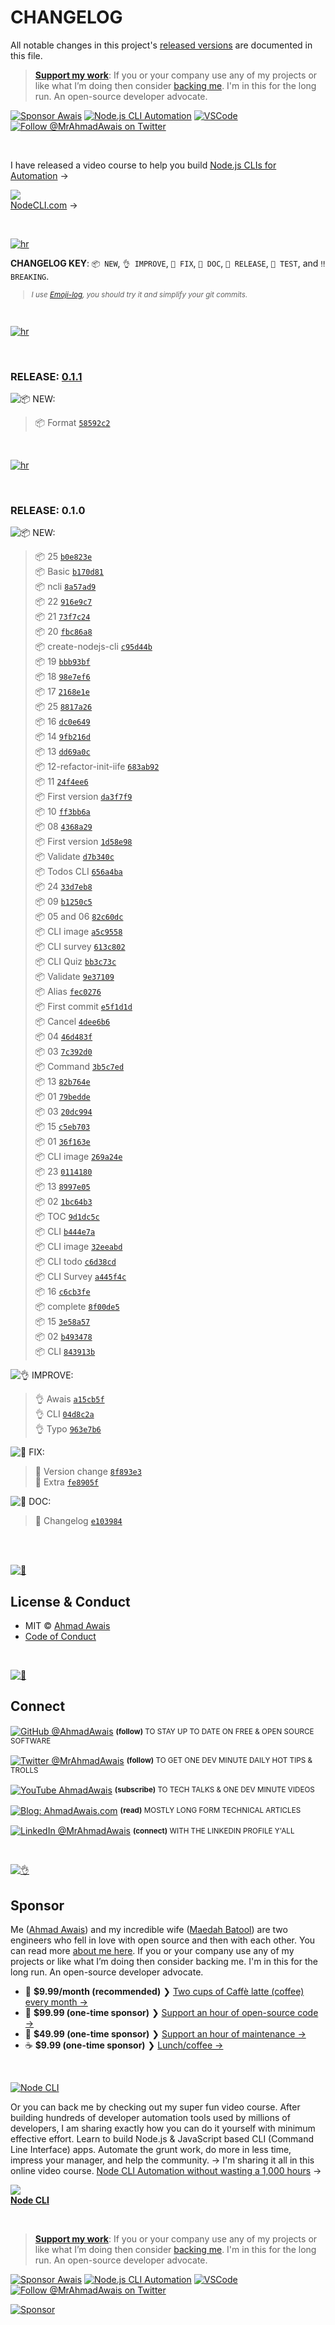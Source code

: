 # CHANGELOG

All notable changes in this project's [released versions](../../releases) are documented in this file.

> [**Support my work**][sponsor]: If you or your company use any of my projects or like what I’m doing then consider [backing me][sponsor]. I'm in this for the long run. An open-source developer advocate.

[![Sponsor Awais](https://img.shields.io/badge/-Sponsor%20Awais%20%E2%86%92-gray.svg?colorA=6A788D&colorB=6A788D&style=flat)](https://github.com/AhmadAwais/sponsor/?utm_source=FOSS) [![Node.js CLI Automation](https://img.shields.io/badge/-NodeCLI.com%20%E2%86%92-gray.svg?colorA=6A788D&colorB=6A788D&style=flat)](https://NodeCLI.com/?utm_source=FOSS)
[![VSCode](https://img.shields.io/badge/-VSCode.pro%20%E2%86%92-gray.svg?colorA=6A788D&colorB=6A788D&style=flat)](https://VSCode.pro/?utm_source=GitHubFOSS)
[![Follow @MrAhmadAwais on Twitter](https://img.shields.io/twitter/follow/mrahmadawais.svg?style=social&label=Follow%20@MrAhmadAwais)](https://twitter.com/mrahmadawais/)

<br>

I have released a video course to help you build <a href="https://NodeCLI.com/?utm_source=FOSS" target="_blank">Node.js CLIs for Automation</a> →</p>

<a href="https://NodeCLI.com/?utm_source=FOSS" target="_blank"><img src="https://raw.githubusercontent.com/ahmadawais/stuff/master/nodecli/featured.jpg" /><br>NodeCLI.com</a> →

<br>

[![hr](https://raw.githubusercontent.com/ahmadawais/stuff/master/images/git/hr.png)](/)

**CHANGELOG KEY**: `📦 NEW`, `👌 IMPROVE`, `🐛 FIX`, `📖 DOC`, `🚀 RELEASE`, `🤖 TEST`, and `‼️ BREAKING`.

<small>

> _I use [Emoji-log](https://github.com/ahmadawais/Emoji-Log), you should try it and simplify your git commits._

</small>

<br>

[![hr](https://raw.githubusercontent.com/ahmadawais/stuff/master/images/git/hr.png)](/)

<br>

### RELEASE: [0.1.1](https://github.com/ahmadawais/node-cli-tips-tricks/compare/0.1.0...0.1.1)

![📦 NEW:](https://img.shields.io/badge/-NEW-gray.svg?colorB=3778FF)

> 📦 Format [`58592c2`](https://github.com/ahmadawais/node-cli-tips-tricks/commit/58592c275fdb04b93cd8495bba1d40338d32cb64) <br>

<br>

[![hr](https://raw.githubusercontent.com/ahmadawais/stuff/master/images/git/hr.png)](/)

<br>

### RELEASE: 0.1.0

![📦 NEW:](https://img.shields.io/badge/-NEW-gray.svg?colorB=3778FF)

> 📦 25 [`b0e823e`](https://github.com/ahmadawais/node-cli-tips-tricks/commit/b0e823ee4ab1447c82abc060851a613fd79c9450) <br>
> 📦 Basic [`b170d81`](https://github.com/ahmadawais/node-cli-tips-tricks/commit/b170d81877606f39d242e69652f58afba69ceb86) <br>
> 📦 ncli [`8a57ad9`](https://github.com/ahmadawais/node-cli-tips-tricks/commit/8a57ad91dfe7621345fd15d39edfa1f580aa59e1) <br>
> 📦 22 [`916e9c7`](https://github.com/ahmadawais/node-cli-tips-tricks/commit/916e9c7604c2c10c22da42f3710c19cd4bc9440f) <br>
> 📦 21 [`73f7c24`](https://github.com/ahmadawais/node-cli-tips-tricks/commit/73f7c248b8a461e39c11d99cc1479d1ec1a6fc6e) <br>
> 📦 20 [`fbc86a8`](https://github.com/ahmadawais/node-cli-tips-tricks/commit/fbc86a88c1f707e2f9447d4e15491c38e74e99a4) <br>
> 📦 create-nodejs-cli [`c95d44b`](https://github.com/ahmadawais/node-cli-tips-tricks/commit/c95d44b47c444c05c07a75741dc36dc129516851) <br>
> 📦 19 [`bbb93bf`](https://github.com/ahmadawais/node-cli-tips-tricks/commit/bbb93bf969ee1adf134421ac1bcc46de796b920b) <br>
> 📦 18 [`98e7ef6`](https://github.com/ahmadawais/node-cli-tips-tricks/commit/98e7ef6f43097e24e392e9b9303b976268d80e71) <br>
> 📦 17 [`2168e1e`](https://github.com/ahmadawais/node-cli-tips-tricks/commit/2168e1e5909fc4c38d050cbe320f3cb08bfa7ce1) <br>
> 📦 25 [`8817a26`](https://github.com/ahmadawais/node-cli-tips-tricks/commit/8817a263ae555699f3068337de8a17b1c25e6f18) <br>
> 📦 16 [`dc0e649`](https://github.com/ahmadawais/node-cli-tips-tricks/commit/dc0e649169f58b0c6a438a28eb12500f59d8e0ae) <br>
> 📦 14 [`9fb216d`](https://github.com/ahmadawais/node-cli-tips-tricks/commit/9fb216de6e4ffb38bfe5dd62632ad8a8acf6414e) <br>
> 📦 13 [`dd69a0c`](https://github.com/ahmadawais/node-cli-tips-tricks/commit/dd69a0cb8740b6a86577060c389b59f3c66bcef5) <br>
> 📦 12-refactor-init-iife [`683ab92`](https://github.com/ahmadawais/node-cli-tips-tricks/commit/683ab925255d7cb8bf88515be899dd1dbac22549) <br>
> 📦 11 [`24f4ee6`](https://github.com/ahmadawais/node-cli-tips-tricks/commit/24f4ee697eac73ae0802742f926dbf5ee6877da1) <br>
> 📦 First version [`da3f7f9`](https://github.com/ahmadawais/node-cli-tips-tricks/commit/da3f7f9fcf77a3267884ae8890da4a59e0fe2abc) <br>
> 📦 10 [`ff3bb6a`](https://github.com/ahmadawais/node-cli-tips-tricks/commit/ff3bb6a56063dea9e338c74179a3595594049f97) <br>
> 📦 08 [`4368a29`](https://github.com/ahmadawais/node-cli-tips-tricks/commit/4368a294debe41091ed77a1afb061f1f743a443d) <br>
> 📦 First version [`1d58e98`](https://github.com/ahmadawais/node-cli-tips-tricks/commit/1d58e9847276409cd9cb23cba0836e625ff23df4) <br>
> 📦 Validate [`d7b340c`](https://github.com/ahmadawais/node-cli-tips-tricks/commit/d7b340c6950b78cb4bcfc725827691cf114d0b14) <br>
> 📦 Todos CLI [`656a4ba`](https://github.com/ahmadawais/node-cli-tips-tricks/commit/656a4ba059c38592a8734e67832b55b27422feee) <br>
> 📦 24 [`33d7eb8`](https://github.com/ahmadawais/node-cli-tips-tricks/commit/33d7eb82304be9ddd3e81fc328fde894e141f9c4) <br>
> 📦 09 [`b1250c5`](https://github.com/ahmadawais/node-cli-tips-tricks/commit/b1250c532bcee411e32d4401f9f54018743cf621) <br>
> 📦 05 and 06 [`82c60dc`](https://github.com/ahmadawais/node-cli-tips-tricks/commit/82c60dc89629c3fe0c9f364b731020671645e651) <br>
> 📦 CLI image [`a5c9558`](https://github.com/ahmadawais/node-cli-tips-tricks/commit/a5c9558ffbbc77d684be0eecd91a1e7084ecbf1f) <br>
> 📦 CLI survey [`613c802`](https://github.com/ahmadawais/node-cli-tips-tricks/commit/613c80281c6dd1743dd580913f2756f2f99b8e18) <br>
> 📦 CLI Quiz [`bb3c73c`](https://github.com/ahmadawais/node-cli-tips-tricks/commit/bb3c73c35fe841579d168eaf61a813033d60daf1) <br>
> 📦 Validate [`9e37109`](https://github.com/ahmadawais/node-cli-tips-tricks/commit/9e3710976e670609d64f6d05ac18b9430e0aaf7a) <br>
> 📦 Alias [`fec0276`](https://github.com/ahmadawais/node-cli-tips-tricks/commit/fec0276d56949a4b0e660092012253f5af5f43ba) <br>
> 📦 First commit [`e5f1d1d`](https://github.com/ahmadawais/node-cli-tips-tricks/commit/e5f1d1d4b14107bcce621cb5278ad9fa55ba1632) <br>
> 📦 Cancel [`4dee6b6`](https://github.com/ahmadawais/node-cli-tips-tricks/commit/4dee6b6dbbe9b761af3255949e4ee98b3dea7994) <br>
> 📦 04 [`46d483f`](https://github.com/ahmadawais/node-cli-tips-tricks/commit/46d483fd5578ddcf0765fbbea6246df0d89c8213) <br>
> 📦 03 [`7c392d0`](https://github.com/ahmadawais/node-cli-tips-tricks/commit/7c392d0605502274a099262e4d9a31e68060d339) <br>
> 📦 Command [`3b5c7ed`](https://github.com/ahmadawais/node-cli-tips-tricks/commit/3b5c7ed0447b2ea913ec3932a8fc093f40d87ede) <br>
> 📦 13 [`82b764e`](https://github.com/ahmadawais/node-cli-tips-tricks/commit/82b764ea5f40e3a16f592a412c6e22688dc19974) <br>
> 📦 01 [`79bedde`](https://github.com/ahmadawais/node-cli-tips-tricks/commit/79bedde40633fd15d46b5a646179fd23872ca429) <br>
> 📦 03 [`20dc994`](https://github.com/ahmadawais/node-cli-tips-tricks/commit/20dc994f585b496f91c93df2cb3ddb6e02dc299b) <br>
> 📦 15 [`c5eb703`](https://github.com/ahmadawais/node-cli-tips-tricks/commit/c5eb70386807a5198fb6f32fca4574abecdac068) <br>
> 📦 01 [`36f163e`](https://github.com/ahmadawais/node-cli-tips-tricks/commit/36f163eb26fe4c8dfdf0a715575e4f52e3a5f6cd) <br>
> 📦 CLI image [`269a24e`](https://github.com/ahmadawais/node-cli-tips-tricks/commit/269a24e8181b888db994fa41ceccad16f62135e5) <br>
> 📦 23 [`0114180`](https://github.com/ahmadawais/node-cli-tips-tricks/commit/0114180b77fc963c6543901b4e5e2d38968d9ff8) <br>
> 📦 13 [`8997e05`](https://github.com/ahmadawais/node-cli-tips-tricks/commit/8997e05faca8138b371e3133bc6ccd70b80cdcf8) <br>
> 📦 02 [`1bc64b3`](https://github.com/ahmadawais/node-cli-tips-tricks/commit/1bc64b314d4dfd002a925c56723d1d18756981ab) <br>
> 📦 TOC [`9d1dc5c`](https://github.com/ahmadawais/node-cli-tips-tricks/commit/9d1dc5cbdce427395ef343ace716c696e71f1dd2) <br>
> 📦 CLI [`b444e7a`](https://github.com/ahmadawais/node-cli-tips-tricks/commit/b444e7a56759fd980f3babaa0fd37b28d63e64bf) <br>
> 📦 CLI image [`32eeabd`](https://github.com/ahmadawais/node-cli-tips-tricks/commit/32eeabdc3a81dd6cf413d346ded5124ae43916dd) <br>
> 📦 CLI todo [`c6d38cd`](https://github.com/ahmadawais/node-cli-tips-tricks/commit/c6d38cd1f768d104ef00deec618d2b67216beb4b) <br>
> 📦 CLI Survey [`a445f4c`](https://github.com/ahmadawais/node-cli-tips-tricks/commit/a445f4c853d305c7dbbc96b61a0c60bc5903a023) <br>
> 📦 16 [`c6cb3fe`](https://github.com/ahmadawais/node-cli-tips-tricks/commit/c6cb3fefed664ddd28d9d3df47b554904caf5241) <br>
> 📦 complete [`8f00de5`](https://github.com/ahmadawais/node-cli-tips-tricks/commit/8f00de5b21fd127a6629d53c08d3c6deae60d1fa) <br>
> 📦 15 [`3e58a57`](https://github.com/ahmadawais/node-cli-tips-tricks/commit/3e58a5747f434790f2d45cac534b39ca4b60f7c0) <br>
> 📦 02 [`b493478`](https://github.com/ahmadawais/node-cli-tips-tricks/commit/b493478007fd6fd3efc40bcde837e61a3b88ad49) <br>
> 📦 CLI [`843913b`](https://github.com/ahmadawais/node-cli-tips-tricks/commit/843913bf68a59ca7e6699085ef198a0e75a887a7) <br>

![👌 IMPROVE:](https://img.shields.io/badge/-IMPROVEMENT-gray.svg?colorB=39AA54)

> 👌 Awais [`a15cb5f`](https://github.com/ahmadawais/node-cli-tips-tricks/commit/a15cb5ffb94e18075848f85dd05bc28a6423cf24) <br>
> 👌 CLI [`04d8c2a`](https://github.com/ahmadawais/node-cli-tips-tricks/commit/04d8c2a2b9f822b3c6779aca32c843679d59661c) <br>
> 👌 Typo [`963e7b6`](https://github.com/ahmadawais/node-cli-tips-tricks/commit/963e7b61819cb90ceeabd711f5ea8b7979885d12) <br>

![🐛 FIX:](https://img.shields.io/badge/-FIX-gray.svg?colorB=ff6347)

> 🐛 Version change [`8f893e3`](https://github.com/ahmadawais/node-cli-tips-tricks/commit/8f893e3bcacdc29f90da3e241fa97a638a9bdecc) <br>
> 🐛 Extra [`fe8905f`](https://github.com/ahmadawais/node-cli-tips-tricks/commit/fe8905fd6290147df3858632f7165c50f6fc471c) <br>

![📖 DOC:](https://img.shields.io/badge/-DOCS-gray.svg?colorB=978CD4)

> 📖 Changelog [`e103984`](https://github.com/ahmadawais/node-cli-tips-tricks/commit/e1039842d96aba64f4684640c555bb75c96707bb) <br>

<br>

<br>

[![📃](https://raw.githubusercontent.com/ahmadawais/stuff/master/images/git/license.png)](/)

## License & Conduct

- MIT © [Ahmad Awais](https://twitter.com/MrAhmadAwais/)
- [Code of Conduct](code-of-conduct.md)

<br>

[![🙌](https://raw.githubusercontent.com/ahmadawais/stuff/master/images/git/connect.png)](/)

## Connect

<div align="left">
<p><a href="https://github.com/ahmadawais"><img alt="GitHub @AhmadAwais" align="center" src="https://img.shields.io/badge/GITHUB-gray.svg?colorB=6cc644&style=flat" /></a>&nbsp;<small><strong>(follow)</strong> TO STAY UP TO DATE ON FREE & OPEN SOURCE SOFTWARE</small></p>
<p><a href="https://twitter.com/MrAhmadAwais/"><img alt="Twitter @MrAhmadAwais" align="center" src="https://img.shields.io/badge/TWITTER-gray.svg?colorB=1da1f2&style=flat" /></a>&nbsp;<small><strong>(follow)</strong> TO GET ONE DEV MINUTE DAILY HOT TIPS & TROLLS</small></p>
<p><a href="https://www.youtube.com/AhmadAwais"><img alt="YouTube AhmadAwais" align="center" src="https://img.shields.io/badge/YOUTUBE-gray.svg?colorB=ff0000&style=flat" /></a>&nbsp;<small><strong>(subscribe)</strong> TO TECH TALKS & ONE DEV MINUTE VIDEOS</small></p>
<p><a href="https://AhmadAwais.com/"><img alt="Blog: AhmadAwais.com" align="center" src="https://img.shields.io/badge/MY%20BLOG-gray.svg?colorB=4D2AFF&style=flat" /></a>&nbsp;<small><strong>(read)</strong> MOSTLY LONG FORM TECHNICAL ARTICLES</small></p>
<p><a href="https://www.linkedin.com/in/MrAhmadAwais/"><img alt="LinkedIn @MrAhmadAwais" align="center" src="https://img.shields.io/badge/LINKEDIN-gray.svg?colorB=0077b5&style=flat" /></a>&nbsp;<small><strong>(connect)</strong> WITH THE LINKEDIN PROFILE Y'ALL</small></p>
</div>

<br>

[![👌](https://raw.githubusercontent.com/ahmadawais/stuff/master/images/git/sponsor.png)](/)

## Sponsor

Me ([Ahmad Awais](https://twitter.com/mrahmadawais/)) and my incredible wife ([Maedah Batool](https://twitter.com/MaedahBatool/)) are two engineers who fell in love with open source and then with each other. You can read more [about me here](https://ahmadawais.com/about). If you or your company use any of my projects or like what I’m doing then consider backing me. I'm in this for the long run. An open-source developer advocate.

- 🌟  **$9.99/month (recommended)** ❯ [Two cups of Caffè latte (coffee) every month →](https://pay.paddle.com/checkout/540217)
- 🚀  **$99.99 (one-time sponsor)** ❯ [Support an hour of open-source code →](https://pay.paddle.com/checkout/515568)
- 🔰  **$49.99 (one-time sponsor)** ❯ [Support an hour of maintenance →](https://pay.paddle.com/checkout/527253)
- ☕️  **$9.99 (one-time sponsor)** ❯ [Lunch/coffee →](https://pay.paddle.com/checkout/527254)

<br>

[![Node CLI](https://img.shields.io/badge/-NodeCLI.com%20%E2%86%92-gray.svg?colorB=3D873A)](https://nodecli.com/?utm_source=FOSS)

Or you can back me by checking out my super fun video course. After building hundreds of developer automation tools used by millions of developers, I am sharing exactly how you can do it yourself with minimum effective effort. Learn to build Node.js & JavaScript based CLI (Command Line Interface) apps. Automate the grunt work, do more in less time, impress your manager, and help the community.
→ I'm sharing it all in this online video course. <a href="https://nodecli.com/?utm_source=FOSS" target="_blank">Node CLI Automation
without wasting a 1,000 hours</a> →</p>

<a href="https://nodecli.com/?utm_source=FOSS" target="_blank"><img src="https://raw.githubusercontent.com/ahmadawais/stuff/master/nodecli/featured.jpg" /><br><strong>Node CLI</strong></a>

<br>

> [**Support my work**][sponsor]: If you or your company use any of my projects or like what I’m doing then consider [backing me][sponsor]. I'm in this for the long run. An open-source developer advocate.

[![Sponsor Awais](https://img.shields.io/badge/-Sponsor%20Awais%20%E2%86%92-gray.svg?colorA=6A788D&colorB=6A788D&style=flat)](https://github.com/AhmadAwais/sponsor/?utm_source=FOSS) [![Node.js CLI Automation](https://img.shields.io/badge/-NodeCLI.com%20%E2%86%92-gray.svg?colorA=6A788D&colorB=6A788D&style=flat)](https://NodeCLI.com/?utm_source=FOSS)
[![VSCode](https://img.shields.io/badge/-VSCode.pro%20%E2%86%92-gray.svg?colorA=6A788D&colorB=6A788D&style=flat)](https://VSCode.pro/?utm_source=GitHubFOSS)
[![Follow @MrAhmadAwais on Twitter](https://img.shields.io/twitter/follow/mrahmadawais.svg?style=social&label=Follow%20@MrAhmadAwais)](https://twitter.com/mrahmadawais/)

[![Sponsor](https://raw.githubusercontent.com/ahmadawais/stuff/master/sponsor/sponsor.jpg)][sponsor]

[sponsor]: https://github.com/AhmadAwais/sponsor
